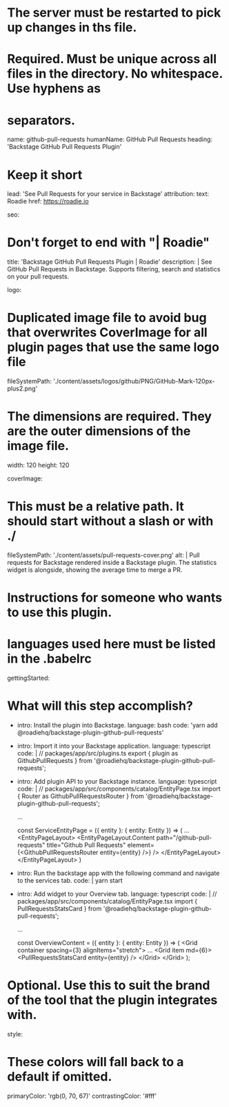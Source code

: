# The server must be restarted to pick up changes in ths file.

# Required. Must be unique across all files in the directory. No whitespace. Use hyphens as

# separators.

name: github-pull-requests
humanName: GitHub Pull Requests
heading: 'Backstage GitHub Pull Requests Plugin'

# Keep it short

lead: 'See Pull Requests for your service in Backstage'
attribution:
text: Roadie
href: https://roadie.io

seo:

# Don't forget to end with "| Roadie"

title: 'Backstage GitHub Pull Requests Plugin | Roadie'
description: |
See GitHub Pull Requests in Backstage. Supports filtering, search and statistics
on your pull requests.

logo:

# Duplicated image file to avoid bug that overwrites CoverImage for all plugin pages that use the same logo file

fileSystemPath: './content/assets/logos/github/PNG/GitHub-Mark-120px-plus2.png'

# The dimensions are required. They are the outer dimensions of the image file.

width: 120
height: 120

coverImage:

# This must be a relative path. It should start without a slash or with ./

fileSystemPath: './content/assets/pull-requests-cover.png'
alt: |
Pull requests for Backstage rendered inside a Backstage plugin.
The statistics widget is alongside, showing the average time to merge a PR.

# Instructions for someone who wants to use this plugin.

# languages used here must be listed in the .babelrc

gettingStarted:

# What will this step accomplish?

- intro: Install the plugin into Backstage.
  language: bash
  code: 'yarn add @roadiehq/backstage-plugin-github-pull-requests'
- intro: Import it into your Backstage application.
  language: typescript
  code: |
  // packages/app/src/plugins.ts
  export { plugin as GithubPullRequests } from '@roadiehq/backstage-plugin-github-pull-requests';
- intro: Add plugin API to your Backstage instance.
  language: typescript
  code: |
  // packages/app/src/components/catalog/EntityPage.tsx
  import { Router as GithubPullRequestsRouter } from '@roadiehq/backstage-plugin-github-pull-requests';

  ...

  const ServiceEntityPage = ({ entity }: { entity: Entity }) => (
  ...
  &lt;EntityPageLayout>
  &lt;EntityPageLayout.Content
  path="/github-pull-requests"
  title="Github Pull Requests"
  element={&lt;GithubPullRequestsRouter entity={entity} />}
  />
  &lt;/EntityPageLayout>
  &lt;/EntityPageLayout>
  )

- intro: Run the backstage app with the following command and navigate to the services tab.
  code: |
  yarn start
- intro: Add widget to your Overview tab.
  language: typescript
  code: |
  // packages/app/src/components/catalog/EntityPage.tsx
  import { PullRequestsStatsCard } from '@roadiehq/backstage-plugin-github-pull-requests';

  ...

  const OverviewContent = ({ entity }: { entity: Entity }) => (
  &lt;Grid container spacing={3} alignItems="stretch">
  ...
  &lt;Grid item md={6}>
  &lt;PullRequestsStatsCard entity={entity} />
  &lt;/Grid>
  &lt;/Grid>
  );

# Optional. Use this to suit the brand of the tool that the plugin integrates with.

style:

# These colors will fall back to a default if omitted.

primaryColor: 'rgb(0, 70, 67)'
contrastingColor: '#fff'
